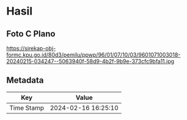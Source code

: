 # Hasil

## Foto C Plano

https://sirekap-obj-formc.kpu.go.id/80d3/pemilu/ppwp/96/01/07/10/03/9601071003018-20240215-034247--5063940f-58d9-4b2f-9b9e-373cfc9bfa11.jpg


## Metadata

| Key        | Value               |
| ---------- | ------------------- |
| Time Stamp | 2024-02-16 16:25:10 |



